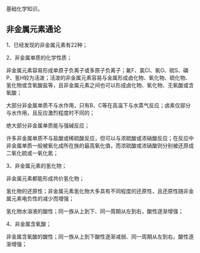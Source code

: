 基础化学知识。

## 非金属元素通论
1、已经发现的非金属元素有22种；

2、非金属单质的化学性质；

非金属元素容易形成单原子负离子或多原子负离子；氟F、氯Cl、氧O、硫S、磷P、氢H较为活泼；活泼的非金属元素容易与金属形成卤化物、氧化物、硫化物、氢化物或含氧酸盐等，且非金属元素之间也可以形成卤化物、氧化物、无氧酸或含氧酸；

大部分非金属单质不与水作用，只有B、C等在高温下与水蒸气反应；卤素仅部分与水作用，且反应激烈程度时不同的；

绝大部分非金属单质能与强碱反应；

许多非金属单质不与盐酸或稀硫酸反应，但可以与浓硫酸或浓硝酸反应；在反应中非金属单质一般被氧化成所在族的最高氧化值，而浓硫酸或浓硝酸则分别被还原成二氧化硫或一氧化氮；

3、非金属元素的氢化物；

非金属元素都能形成共价氢化物；

氢化物的还原性；非金属元素氢化物大多具有不同程度的还原性，且还原性随非金属元素电负性的减少而增强；

氢化物水溶液的酸性；同一族从上到下、同一周期从左到右，酸性逐渐增强；

4、非金属含氧酸；

非金属含氧酸的酸性；同一族从上到下酸性逐渐减弱、同一周期从左到右，酸性逐渐增强；
